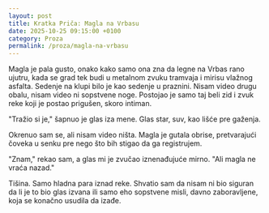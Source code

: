 ```yaml
---
layout: post
title: Kratka Priča: Magla na Vrbasu
date: 2025-10-25 09:15:00 +0100
category: Proza
permalink: /proza/magla-na-vrbasu
---
```


Magla je pala gusto, onako kako samo ona zna da legne na Vrbas rano ujutru, kada se grad tek budi u metalnom zvuku tramvaja i mirisu vlažnog asfalta. Sedenje na klupi bilo je kao sedenje u praznini. Nisam video drugu obalu, nisam video ni sopstvene noge. Postojao je samo taj beli zid i zvuk reke koji je postao prigušen, skoro intiman.

"Tražio si je," šapnuo je glas iza mene. Glas star, suv, kao lišće pre gaženja.

Okrenuo sam se, ali nisam video ništa. Magla je gutala obrise, pretvarajući čoveka u senku pre nego što bih stigao da ga registrujem.

"Znam," rekao sam, a glas mi je zvučao iznenađujuće mirno. "Ali magla ne vraća nazad."

Tišina. Samo hladna para iznad reke. Shvatio sam da nisam ni bio siguran da li je to bio glas izvana ili samo eho sopstvene misli, davno zaboravljene, koja se konačno usudila da izađe.
